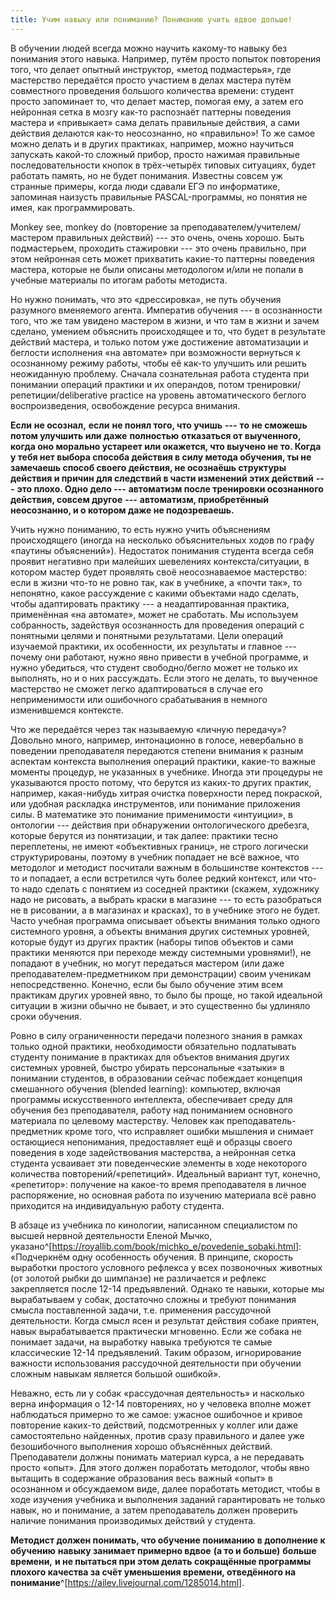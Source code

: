 ```yaml
---
title: Учим навыку или пониманию? Пониманию учить вдвое дольше!
---
```


В обучении людей всегда можно научить какому-то навыку без понимания
этого навыка. Например, путём просто попыток повторения того, что делает
опытный инструктор, «метод подмастерья», где мастерство передаётся
просто участием в делах мастера путём совместного проведения большого
количества времени: студент просто запоминает то, что делает мастер,
помогая ему, а затем его нейронная сетка в мозгу как-то распознаёт
паттерны поведения мастера и «привыкает» сама делать правильные
действия, а сами действия делаются как-то неосознанно, но «правильно»!
То же самое можно делать и в других практиках, например, можно научиться
запускать какой-то сложный прибор, просто нажимая правильные
последовательности кнопок в трёх-четырёх типовых ситуациях, будет
работать память, но не будет понимания. Известны совсем уж странные
примеры, когда люди сдавали ЕГЭ по информатике, запоминая наизусть
правильные PASCAL-программы, но понятия не имея, как программировать.

Monkey see, monkey do (повторение за преподавателем/учителем/мастером
правильных действий) --- это очень, очень хорошо. Быть подмастерьем,
проходить стажировки --- это очень правильно, при этом нейронная сеть
может прихватить какие-то паттерны поведения мастера, которые не были
описаны методологом и/или не попали в учебные материалы по итогам работы
методиста.

Но нужно понимать, что это «дрессировка», не путь обучения разумного
вменяемого агента. Императив обучения --- в осознанности того, что же
там увидено мастером в жизни, и что там в жизни и зачем сделано, умением
объяснить происходящее и то, что будет в результате действий мастера, и
только потом уже достижение автоматизации и беглости исполнения «на
автомате» при возможности вернуться к осознанному режиму работы, чтобы
её как-то улучшить или решить неожиданную проблему. Сначала сознательная
работа студента при понимании операций практики и их операндов, потом
тренировки/репетиции/deliberative practice на уровень автоматического
беглого воспроизведения, освобождение ресурса внимания.

**Если** **не осознал,** **если** **не понял того, что учишь** **---**
**то** **не сможешь** **потом улучшить или даже** **полностью**
**отказаться от выученного, когда оно морально устареет или окажется,
что выучено не то. Когда у тебя нет выбора способа действия в силу
метода обучения, ты не замечаешь способ своего действия, не осознаёшь
структуры действия и причин для следствий в части изменений этих
действий** **---** **это плохо. Одно дело ---** **автоматизм после
тренировки осознанного действия, совсем другое** **---** **автоматизм,
приобретённый неосознанно, и о котором даже не подозреваешь.**

Учить нужно пониманию, то есть нужно учить объяснениям происходящего
(иногда на несколько объяснительных ходов по графу «паутины
объяснений»). Недостаток понимания студента всегда себя проявит
негативно при малейших шевелениях контекста/ситуации, в котором мастер
будет проявлять своё неосознаваемое мастерство: если в жизни что-то не
ровно так, как в учебнике, а «почти так», то непонятно, какое
рассуждение с какими объектами надо сделать, чтобы адаптировать
практику --- а неадаптированная практика, применённая «на автомате»,
может не сработать. Мы используем собранность, задействуя осознанность
для проведения операций с понятными целями и понятными результатами.
Цели операций изучаемой практики, их особенности, их результаты и
главное --- почему они работают, нужно явно привести в учебной
программе, и нужно убедиться, что студент свободно/бегло может не только
их выполнять, но и о них рассуждать. Если этого не делать, то выученное
мастерство не сможет легко адаптироваться в случае его неприменимости
или ошибочного срабатывания в немного изменившемся контексте.

Что же передаётся через так называемую «личную передачу»? Довольно
много, например, интонационно в голосе, невербально в поведении
преподавателя передаются степени внимания к разным аспектам контекста
выполнения операций практики, какие-то важные моменты процедур, не
указанных в учебнике. Иногда эти процедуры не указываются просто потому,
что берутся из каких-то других практик, например, какая-нибудь хитрая
очистка поверхности перед покраской, или удобная раскладка инструментов,
или понимание приложения силы. В математике это понимание применимости
«интуиции», в онтологии --- действия при обнаружении онтологического
дребезга, которые берутся из понятизации, и так далее: практики тесно
переплетены, не имеют «объективных границ», не строго логически
структурированы, поэтому в учебник попадает не всё важное, что методолог
и методист посчитали важным в большинстве контекстов --- то и попадает,
а если встретился чуть более редкий контекст, или что-то надо сделать с
понятием из соседней практики (скажем, художнику надо не рисовать, а
выбрать краски в магазине --- то есть разобраться не в рисовании, а в
магазинах и красках), то в учебнике этого не будет. Часто учебная
программа описывает объекты внимания только одного системного уровня, а
объекты внимания других системных уровней, которые будут из других
практик (наборы типов объектов и сами практики меняются при переходе
между системными уровнями!), не попадают в учебник, но могут передаться
мастером (или даже преподавателем-предметником при демонстрации) своим
ученикам непосредственно. Конечно, если бы было обучение этим всем
практикам других уровней явно, то было бы проще, но такой идеальной
ситуации в жизни обычно не бывает, и это существенно бы удлиняло сроки
обучения.

Ровно в силу ограниченности передачи полезного знания в рамках только
одной практики, необходимости обязательно подлатывать студенту понимание
в практиках для объектов внимания других системных уровней, быстро
убирать персональные «затыки» в понимании студентов, в образовании
сейчас побеждает концепция смешанного обучения (blended learning):
компьютер, включая программы искусственного интеллекта, обеспечивает
среду для обучения без преподавателя, работу над пониманием основного
материала по целевому мастерству. Человек как преподаватель-предметник
кроме того, что исправляет ошибки мышления и снимает остающиеся
непонимания, предоставляет ещё и образцы своего поведения в ходе
задействования мастерства, а нейронная сетка студента усваивает эти
поведенческие элементы в ходе некоторого количества
повторений/«репетиций». Идеальный вариант тут, конечно, «репетитор»:
получение на какое-то время преподавателя в личное распоряжение, но
основная работа по изучению материала всё равно приходится на
индивидуальную работу студента.

В абзаце из учебника по кинологии, написанном специалистом по высшей
нервной деятельности Еленой Мычко,
указано^[<https://royallib.com/book/michko_e/povedenie_sobaki.html>]:
«Подчеркнём одну особенность обучения. В принципе, скорость выработки
простого условного рефлекса у всех позвоночных животных (от золотой
рыбки до шимпанзе) не различается и рефлекс закрепляется после 12-14
предъявлений. Однако те навыки, которые мы вырабатываем у собак,
достаточно сложны и требуют понимания смысла поставленной задачи, т.е.
применения рассудочной деятельности. Когда смысл ясен и результат
действия собаке приятен, навык вырабатывается практически мгновенно.
Если же собака не понимает задачи, на выработку навыка требуются те
самые классические 12-14 предъявлений. Таким образом, игнорирование
важности использования рассудочной деятельности при обучении сложным
навыкам является большой ошибкой».

Неважно, есть ли у собак «рассудочная деятельность» и насколько верна
информация о 12-14 повторениях, но у человека вполне может наблюдаться
примерно то же самое: ужасное ошибочное и кривое повторение каких-то
действий, подсмотренных у коллег или даже самостоятельно найденных,
против сразу правильного и далее уже безошибочного выполнения хорошо
объяснённых действий. Преподаватели должны понимать материал курса, а не
передавать просто «опыт». Для этого должен поработать методолог, чтобы
явно вытащить в содержание образования весь важный «опыт» в осознанном и
обсуждаемом виде, далее поработать методист, чтобы в ходе изучения
учебника и выполнения заданий гарантировать не только навык, но и
понимание, а затем преподаватель должен проверить наличие понимания
производимых действий у студента.

**Методист должен понимать, что обучение пониманию** **в дополнение к**
**обучению** **навыку занимает примерно вдвое** **(а то и больше)**
**больше времени,** **и не пытаться при этом делать сокращённые
программы плохого качества за счёт уменьшения времени, отведённого на
понимание**^[<https://ailev.livejournal.com/1285014.html>].
